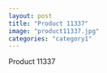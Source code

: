 ```yaml
---
layout: post
title: "Product 11337"
image: "product11337.jpg"
categories: "category1"
---
```

Product 11337
